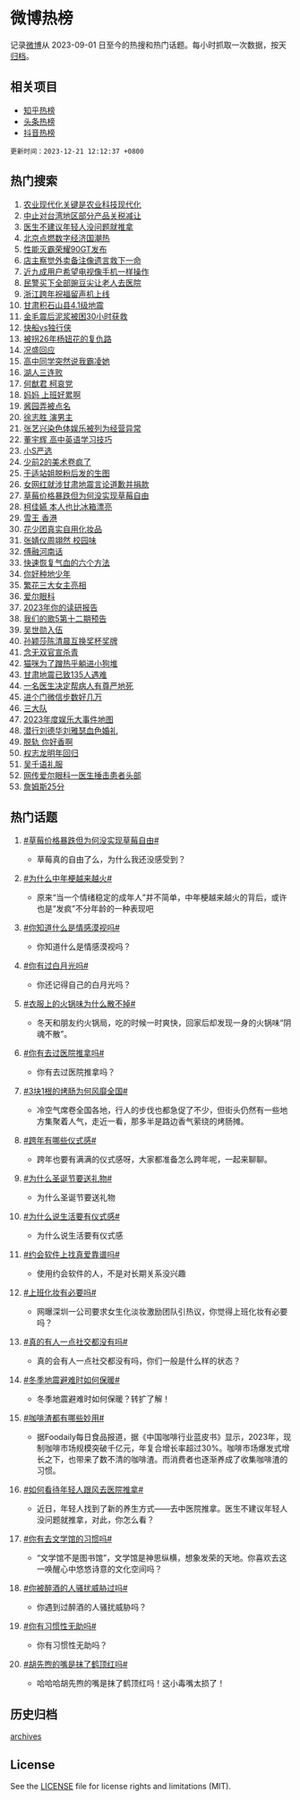 # 微博热榜

记录[微博](https://www.weibo.com)从 2023-09-01 日至今的热搜和热门话题。每小时抓取一次数据，按天[归档](archives)。

## 相关项目

- [知乎热榜](https://github.com/hotarchive/zhihu)
- [头条热榜](https://github.com/hotarchive/toutiao)
- [抖音热榜](https://github.com/hotarchive/douyin)


`更新时间：2023-12-21 12:12:37 +0800`

## 热门搜索

1. [农业现代化关键是农业科技现代化](https://m.weibo.cn/search?containerid=100103type%3D1%26t%3D10%26q%3D%23%E5%86%9C%E4%B8%9A%E7%8E%B0%E4%BB%A3%E5%8C%96%E5%85%B3%E9%94%AE%E6%98%AF%E5%86%9C%E4%B8%9A%E7%A7%91%E6%8A%80%E7%8E%B0%E4%BB%A3%E5%8C%96%23&stream_entry_id=51&isnewpage=1&extparam=seat%3D1%26pos%3D0%26cate%3D10103%26stream_entry_id%3D51%26c_type%3D51%26dgr%3D0%26q%3D%2523%25E5%2586%259C%25E4%25B8%259A%25E7%258E%25B0%25E4%25BB%25A3%25E5%258C%2596%25E5%2585%25B3%25E9%2594%25AE%25E6%2598%25AF%25E5%2586%259C%25E4%25B8%259A%25E7%25A7%2591%25E6%258A%2580%25E7%258E%25B0%25E4%25BB%25A3%25E5%258C%2596%2523%26filter_type%3Drealtimehot%26display_time%3D1703131955%26pre_seqid%3D17031319559640213661)
1. [中止对台湾地区部分产品关税减让](https://m.weibo.cn/search?containerid=100103type%3D1%26t%3D10%26q%3D%23%E4%B8%AD%E6%AD%A2%E5%AF%B9%E5%8F%B0%E6%B9%BE%E5%9C%B0%E5%8C%BA%E9%83%A8%E5%88%86%E4%BA%A7%E5%93%81%E5%85%B3%E7%A8%8E%E5%87%8F%E8%AE%A9%23&stream_entry_id=31&isnewpage=1&extparam=seat%3D1%26pos%3D0%26flag%3D1%26realpos%3D1%26lcate%3D5001%26filter_type%3Drealtimehot%26cate%3D5001%26stream_entry_id%3D31%26q%3D%2523%25E4%25B8%25AD%25E6%25AD%25A2%25E5%25AF%25B9%25E5%258F%25B0%25E6%25B9%25BE%25E5%259C%25B0%25E5%258C%25BA%25E9%2583%25A8%25E5%2588%2586%25E4%25BA%25A7%25E5%2593%2581%25E5%2585%25B3%25E7%25A8%258E%25E5%2587%258F%25E8%25AE%25A9%2523%26dgr%3D0%26c_type%3D31%26band_rank%3D1%26display_time%3D1703131955%26pre_seqid%3D17031319559640213661)
1. [医生不建议年轻人没问题就推拿](https://m.weibo.cn/search?containerid=100103type%3D1%26t%3D10%26q%3D%23%E5%8C%BB%E7%94%9F%E4%B8%8D%E5%BB%BA%E8%AE%AE%E5%B9%B4%E8%BD%BB%E4%BA%BA%E6%B2%A1%E9%97%AE%E9%A2%98%E5%B0%B1%E6%8E%A8%E6%8B%BF%23&stream_entry_id=31&isnewpage=1&extparam=seat%3D1%26pos%3D1%26flag%3D2%26realpos%3D2%26lcate%3D5001%26filter_type%3Drealtimehot%26cate%3D5001%26stream_entry_id%3D31%26q%3D%2523%25E5%258C%25BB%25E7%2594%259F%25E4%25B8%258D%25E5%25BB%25BA%25E8%25AE%25AE%25E5%25B9%25B4%25E8%25BD%25BB%25E4%25BA%25BA%25E6%25B2%25A1%25E9%2597%25AE%25E9%25A2%2598%25E5%25B0%25B1%25E6%258E%25A8%25E6%258B%25BF%2523%26dgr%3D0%26c_type%3D31%26band_rank%3D2%26display_time%3D1703131955%26pre_seqid%3D17031319559640213661)
1. [北京点燃数字经济国潮热](https://m.weibo.cn/search?containerid=100103type%3D1%26t%3D10%26q%3D%23%E5%8C%97%E4%BA%AC%E7%82%B9%E7%87%83%E6%95%B0%E5%AD%97%E7%BB%8F%E6%B5%8E%E5%9B%BD%E6%BD%AE%E7%83%AD%23&stream_entry_id=31&isnewpage=1&extparam=seat%3D1%26pos%3D2%26flag%3D0%26realpos%3D3%26lcate%3D5001%26filter_type%3Drealtimehot%26cate%3D5001%26stream_entry_id%3D31%26q%3D%2523%25E5%258C%2597%25E4%25BA%25AC%25E7%2582%25B9%25E7%2587%2583%25E6%2595%25B0%25E5%25AD%2597%25E7%25BB%258F%25E6%25B5%258E%25E5%259B%25BD%25E6%25BD%25AE%25E7%2583%25AD%2523%26dgr%3D0%26c_type%3D31%26band_rank%3D3%26display_time%3D1703131955%26pre_seqid%3D17031319559640213661)
1. [性能灭霸荣耀90GT发布](https://m.weibo.cn/search?containerid=100103type%3D1%26t%3D10%26q%3D%23%E6%80%A7%E8%83%BD%E7%81%AD%E9%9C%B8%E8%8D%A3%E8%80%8090GT%E5%8F%91%E5%B8%83%23&stream_entry_id=31&isnewpage=1&extparam=seat%3D1%26pos%3D3%26c_type%3D31%26band_rank%3D4%26lcate%3D5001%26filter_type%3Drealtimehot%26topic_ad%3D1%26cate%3D5001%26stream_entry_id%3D31%26q%3D%2523%25E6%2580%25A7%25E8%2583%25BD%25E7%2581%25AD%25E9%259C%25B8%25E8%258D%25A3%25E8%2580%258090GT%25E5%258F%2591%25E5%25B8%2583%2523%26dgr%3D0%26is_ad_pos%3D1%26adid%3D215271%26display_time%3D1703131955%26pre_seqid%3D17031319559640213661)
1. [店主察觉外卖备注像遗言救下一命](https://m.weibo.cn/search?containerid=100103type%3D1%26t%3D10%26q%3D%23%E5%BA%97%E4%B8%BB%E5%AF%9F%E8%A7%89%E5%A4%96%E5%8D%96%E5%A4%87%E6%B3%A8%E5%83%8F%E9%81%97%E8%A8%80%E6%95%91%E4%B8%8B%E4%B8%80%E5%91%BD%23&stream_entry_id=31&isnewpage=1&extparam=seat%3D1%26pos%3D4%26flag%3D32768%26realpos%3D4%26lcate%3D5001%26filter_type%3Drealtimehot%26cate%3D5001%26stream_entry_id%3D31%26q%3D%2523%25E5%25BA%2597%25E4%25B8%25BB%25E5%25AF%259F%25E8%25A7%2589%25E5%25A4%2596%25E5%258D%2596%25E5%25A4%2587%25E6%25B3%25A8%25E5%2583%258F%25E9%2581%2597%25E8%25A8%2580%25E6%2595%2591%25E4%25B8%258B%25E4%25B8%2580%25E5%2591%25BD%2523%26dgr%3D0%26c_type%3D31%26band_rank%3D4%26display_time%3D1703131955%26pre_seqid%3D17031319559640213661)
1. [近九成用户希望电视像手机一样操作](https://m.weibo.cn/search?containerid=100103type%3D1%26t%3D10%26q%3D%23%E8%BF%91%E4%B9%9D%E6%88%90%E7%94%A8%E6%88%B7%E5%B8%8C%E6%9C%9B%E7%94%B5%E8%A7%86%E5%83%8F%E6%89%8B%E6%9C%BA%E4%B8%80%E6%A0%B7%E6%93%8D%E4%BD%9C%23&stream_entry_id=31&isnewpage=1&extparam=seat%3D1%26pos%3D5%26flag%3D0%26realpos%3D5%26lcate%3D5001%26filter_type%3Drealtimehot%26cate%3D5001%26stream_entry_id%3D31%26q%3D%2523%25E8%25BF%2591%25E4%25B9%259D%25E6%2588%2590%25E7%2594%25A8%25E6%2588%25B7%25E5%25B8%258C%25E6%259C%259B%25E7%2594%25B5%25E8%25A7%2586%25E5%2583%258F%25E6%2589%258B%25E6%259C%25BA%25E4%25B8%2580%25E6%25A0%25B7%25E6%2593%258D%25E4%25BD%259C%2523%26dgr%3D0%26c_type%3D31%26band_rank%3D5%26display_time%3D1703131955%26pre_seqid%3D17031319559640213661)
1. [民警买下全部豌豆尖让老人去医院](https://m.weibo.cn/search?containerid=100103type%3D1%26t%3D10%26q%3D%23%E6%B0%91%E8%AD%A6%E4%B9%B0%E4%B8%8B%E5%85%A8%E9%83%A8%E8%B1%8C%E8%B1%86%E5%B0%96%E8%AE%A9%E8%80%81%E4%BA%BA%E5%8E%BB%E5%8C%BB%E9%99%A2%23&stream_entry_id=31&isnewpage=1&extparam=seat%3D1%26pos%3D6%26flag%3D32768%26realpos%3D6%26lcate%3D5001%26filter_type%3Drealtimehot%26cate%3D5001%26stream_entry_id%3D31%26q%3D%2523%25E6%25B0%2591%25E8%25AD%25A6%25E4%25B9%25B0%25E4%25B8%258B%25E5%2585%25A8%25E9%2583%25A8%25E8%25B1%258C%25E8%25B1%2586%25E5%25B0%2596%25E8%25AE%25A9%25E8%2580%2581%25E4%25BA%25BA%25E5%258E%25BB%25E5%258C%25BB%25E9%2599%25A2%2523%26dgr%3D0%26c_type%3D31%26band_rank%3D6%26display_time%3D1703131955%26pre_seqid%3D17031319559640213661)
1. [浙江跨年祝福留声机上线](https://m.weibo.cn/search?containerid=100103type%3D1%26t%3D10%26q%3D%23%E6%B5%99%E6%B1%9F%E8%B7%A8%E5%B9%B4%E7%A5%9D%E7%A6%8F%E7%95%99%E5%A3%B0%E6%9C%BA%E4%B8%8A%E7%BA%BF%23&stream_entry_id=31&isnewpage=1&extparam=seat%3D1%26pos%3D7%26c_type%3D31%26lcate%3D5001%26filter_type%3Drealtimehot%26band_rank%3D7%26cate%3D5001%26stream_entry_id%3D31%26q%3D%2523%25E6%25B5%2599%25E6%25B1%259F%25E8%25B7%25A8%25E5%25B9%25B4%25E7%25A5%259D%25E7%25A6%258F%25E7%2595%2599%25E5%25A3%25B0%25E6%259C%25BA%25E4%25B8%258A%25E7%25BA%25BF%2523%26dgr%3D0%26is_ad_pos%3D1%26adid%3D215351%26display_time%3D1703131955%26pre_seqid%3D17031319559640213661)
1. [甘肃积石山县4.1级地震](https://m.weibo.cn/search?containerid=100103type%3D1%26t%3D10%26q%3D%23%E7%94%98%E8%82%83%E7%A7%AF%E7%9F%B3%E5%B1%B1%E5%8E%BF4.1%E7%BA%A7%E5%9C%B0%E9%9C%87%23&stream_entry_id=31&isnewpage=1&extparam=seat%3D1%26pos%3D8%26flag%3D0%26realpos%3D7%26lcate%3D5001%26filter_type%3Drealtimehot%26cate%3D5001%26stream_entry_id%3D31%26q%3D%2523%25E7%2594%2598%25E8%2582%2583%25E7%25A7%25AF%25E7%259F%25B3%25E5%25B1%25B1%25E5%258E%25BF4.1%25E7%25BA%25A7%25E5%259C%25B0%25E9%259C%2587%2523%26dgr%3D0%26c_type%3D31%26band_rank%3D7%26display_time%3D1703131955%26pre_seqid%3D17031319559640213661)
1. [金毛震后泥浆被困30小时获救](https://m.weibo.cn/search?containerid=100103type%3D1%26t%3D10%26q%3D%23%E9%87%91%E6%AF%9B%E9%9C%87%E5%90%8E%E6%B3%A5%E6%B5%86%E8%A2%AB%E5%9B%B030%E5%B0%8F%E6%97%B6%E8%8E%B7%E6%95%91%23&stream_entry_id=31&isnewpage=1&extparam=seat%3D1%26pos%3D9%26flag%3D0%26realpos%3D8%26lcate%3D5001%26filter_type%3Drealtimehot%26cate%3D5001%26stream_entry_id%3D31%26q%3D%2523%25E9%2587%2591%25E6%25AF%259B%25E9%259C%2587%25E5%2590%258E%25E6%25B3%25A5%25E6%25B5%2586%25E8%25A2%25AB%25E5%259B%25B030%25E5%25B0%258F%25E6%2597%25B6%25E8%258E%25B7%25E6%2595%2591%2523%26dgr%3D0%26c_type%3D31%26band_rank%3D8%26display_time%3D1703131955%26pre_seqid%3D17031319559640213661)
1. [快船vs独行侠](https://m.weibo.cn/search?containerid=100103type%3D1%26t%3D10%26q%3D%23%E5%BF%AB%E8%88%B9vs%E7%8B%AC%E8%A1%8C%E4%BE%A0%23&stream_entry_id=31&isnewpage=1&extparam=seat%3D1%26pos%3D10%26flag%3D1%26realpos%3D9%26lcate%3D5001%26filter_type%3Drealtimehot%26cate%3D5001%26stream_entry_id%3D31%26q%3D%2523%25E5%25BF%25AB%25E8%2588%25B9vs%25E7%258B%25AC%25E8%25A1%258C%25E4%25BE%25A0%2523%26dgr%3D0%26c_type%3D31%26band_rank%3D9%26display_time%3D1703131955%26pre_seqid%3D17031319559640213661)
1. [被拐26年杨妞花的复仇路](https://m.weibo.cn/search?containerid=100103type%3D1%26t%3D10%26q%3D%23%E8%A2%AB%E6%8B%9026%E5%B9%B4%E6%9D%A8%E5%A6%9E%E8%8A%B1%E7%9A%84%E5%A4%8D%E4%BB%87%E8%B7%AF%23&stream_entry_id=31&isnewpage=1&extparam=seat%3D1%26pos%3D11%26flag%3D1%26realpos%3D10%26lcate%3D5001%26filter_type%3Drealtimehot%26cate%3D5001%26stream_entry_id%3D31%26q%3D%2523%25E8%25A2%25AB%25E6%258B%259026%25E5%25B9%25B4%25E6%259D%25A8%25E5%25A6%259E%25E8%258A%25B1%25E7%259A%2584%25E5%25A4%258D%25E4%25BB%2587%25E8%25B7%25AF%2523%26dgr%3D0%26c_type%3D31%26band_rank%3D10%26display_time%3D1703131955%26pre_seqid%3D17031319559640213661)
1. [况盛回应](https://m.weibo.cn/search?containerid=100103type%3D1%26t%3D10%26q%3D%E5%86%B5%E7%9B%9B%E5%9B%9E%E5%BA%94&stream_entry_id=31&isnewpage=1&extparam=seat%3D1%26pos%3D12%26flag%3D1%26realpos%3D11%26lcate%3D5001%26filter_type%3Drealtimehot%26cate%3D5001%26stream_entry_id%3D31%26q%3D%25E5%2586%25B5%25E7%259B%259B%25E5%259B%259E%25E5%25BA%2594%26dgr%3D0%26c_type%3D31%26band_rank%3D11%26display_time%3D1703131955%26pre_seqid%3D17031319559640213661)
1. [高中同学突然说我霸凌她](https://m.weibo.cn/search?containerid=100103type%3D1%26t%3D10%26q%3D%E9%AB%98%E4%B8%AD%E5%90%8C%E5%AD%A6%E7%AA%81%E7%84%B6%E8%AF%B4%E6%88%91%E9%9C%B8%E5%87%8C%E5%A5%B9&stream_entry_id=31&isnewpage=1&extparam=seat%3D1%26pos%3D13%26flag%3D2%26realpos%3D12%26lcate%3D5001%26filter_type%3Drealtimehot%26cate%3D5001%26stream_entry_id%3D31%26q%3D%25E9%25AB%2598%25E4%25B8%25AD%25E5%2590%258C%25E5%25AD%25A6%25E7%25AA%2581%25E7%2584%25B6%25E8%25AF%25B4%25E6%2588%2591%25E9%259C%25B8%25E5%2587%258C%25E5%25A5%25B9%26dgr%3D0%26c_type%3D31%26band_rank%3D12%26display_time%3D1703131955%26pre_seqid%3D17031319559640213661)
1. [湖人三连败](https://m.weibo.cn/search?containerid=100103type%3D1%26t%3D10%26q%3D%E6%B9%96%E4%BA%BA%E4%B8%89%E8%BF%9E%E8%B4%A5&stream_entry_id=31&isnewpage=1&extparam=seat%3D1%26pos%3D14%26flag%3D1%26realpos%3D13%26lcate%3D5001%26filter_type%3Drealtimehot%26cate%3D5001%26stream_entry_id%3D31%26q%3D%25E6%25B9%2596%25E4%25BA%25BA%25E4%25B8%2589%25E8%25BF%259E%25E8%25B4%25A5%26dgr%3D0%26c_type%3D31%26band_rank%3D13%26display_time%3D1703131955%26pre_seqid%3D17031319559640213661)
1. [何猷君 柯哀党](https://m.weibo.cn/search?containerid=100103type%3D1%26t%3D10%26q%3D%E4%BD%95%E7%8C%B7%E5%90%9B+%E6%9F%AF%E5%93%80%E5%85%9A&stream_entry_id=31&isnewpage=1&extparam=seat%3D1%26pos%3D15%26flag%3D1%26realpos%3D14%26lcate%3D5001%26filter_type%3Drealtimehot%26cate%3D5001%26stream_entry_id%3D31%26q%3D%25E4%25BD%2595%25E7%258C%25B7%25E5%2590%259B%2520%25E6%259F%25AF%25E5%2593%2580%25E5%2585%259A%26dgr%3D0%26c_type%3D31%26band_rank%3D14%26display_time%3D1703131955%26pre_seqid%3D17031319559640213661)
1. [妈妈 上班好累啊](https://m.weibo.cn/search?containerid=100103type%3D1%26t%3D10%26q%3D%E5%A6%88%E5%A6%88+%E4%B8%8A%E7%8F%AD%E5%A5%BD%E7%B4%AF%E5%95%8A&stream_entry_id=31&isnewpage=1&extparam=seat%3D1%26pos%3D16%26flag%3D2%26realpos%3D15%26lcate%3D5001%26filter_type%3Drealtimehot%26cate%3D5001%26stream_entry_id%3D31%26q%3D%25E5%25A6%2588%25E5%25A6%2588%2520%25E4%25B8%258A%25E7%258F%25AD%25E5%25A5%25BD%25E7%25B4%25AF%25E5%2595%258A%26dgr%3D0%26c_type%3D31%26band_rank%3D15%26display_time%3D1703131955%26pre_seqid%3D17031319559640213661)
1. [酱园弄被点名](https://m.weibo.cn/search?containerid=100103type%3D1%26t%3D10%26q%3D%E9%85%B1%E5%9B%AD%E5%BC%84%E8%A2%AB%E7%82%B9%E5%90%8D&stream_entry_id=31&isnewpage=1&extparam=seat%3D1%26pos%3D17%26flag%3D1%26realpos%3D16%26lcate%3D5001%26filter_type%3Drealtimehot%26cate%3D5001%26stream_entry_id%3D31%26q%3D%25E9%2585%25B1%25E5%259B%25AD%25E5%25BC%2584%25E8%25A2%25AB%25E7%2582%25B9%25E5%2590%258D%26dgr%3D0%26c_type%3D31%26band_rank%3D16%26display_time%3D1703131955%26pre_seqid%3D17031319559640213661)
1. [徐志胜 演男主](https://m.weibo.cn/search?containerid=100103type%3D1%26t%3D10%26q%3D%E5%BE%90%E5%BF%97%E8%83%9C+%E6%BC%94%E7%94%B7%E4%B8%BB&stream_entry_id=31&isnewpage=1&extparam=seat%3D1%26pos%3D18%26flag%3D2%26realpos%3D17%26lcate%3D5001%26filter_type%3Drealtimehot%26cate%3D5001%26stream_entry_id%3D31%26q%3D%25E5%25BE%2590%25E5%25BF%2597%25E8%2583%259C%2520%25E6%25BC%2594%25E7%2594%25B7%25E4%25B8%25BB%26dgr%3D0%26c_type%3D31%26band_rank%3D17%26display_time%3D1703131955%26pre_seqid%3D17031319559640213661)
1. [张艺兴染色体娱乐被列为经营异常](https://m.weibo.cn/search?containerid=100103type%3D1%26t%3D10%26q%3D%23%E5%BC%A0%E8%89%BA%E5%85%B4%E6%9F%93%E8%89%B2%E4%BD%93%E5%A8%B1%E4%B9%90%E8%A2%AB%E5%88%97%E4%B8%BA%E7%BB%8F%E8%90%A5%E5%BC%82%E5%B8%B8%23&stream_entry_id=31&isnewpage=1&extparam=seat%3D1%26pos%3D19%26flag%3D1%26realpos%3D18%26lcate%3D5001%26filter_type%3Drealtimehot%26cate%3D5001%26stream_entry_id%3D31%26q%3D%2523%25E5%25BC%25A0%25E8%2589%25BA%25E5%2585%25B4%25E6%259F%2593%25E8%2589%25B2%25E4%25BD%2593%25E5%25A8%25B1%25E4%25B9%2590%25E8%25A2%25AB%25E5%2588%2597%25E4%25B8%25BA%25E7%25BB%258F%25E8%2590%25A5%25E5%25BC%2582%25E5%25B8%25B8%2523%26dgr%3D0%26c_type%3D31%26band_rank%3D18%26display_time%3D1703131955%26pre_seqid%3D17031319559640213661)
1. [董宇辉 高中英语学习技巧](https://m.weibo.cn/search?containerid=100103type%3D1%26t%3D10%26q%3D%E8%91%A3%E5%AE%87%E8%BE%89+%E9%AB%98%E4%B8%AD%E8%8B%B1%E8%AF%AD%E5%AD%A6%E4%B9%A0%E6%8A%80%E5%B7%A7&stream_entry_id=31&isnewpage=1&extparam=seat%3D1%26pos%3D20%26flag%3D1%26realpos%3D19%26lcate%3D5001%26filter_type%3Drealtimehot%26cate%3D5001%26stream_entry_id%3D31%26q%3D%25E8%2591%25A3%25E5%25AE%2587%25E8%25BE%2589%2520%25E9%25AB%2598%25E4%25B8%25AD%25E8%258B%25B1%25E8%25AF%25AD%25E5%25AD%25A6%25E4%25B9%25A0%25E6%258A%2580%25E5%25B7%25A7%26dgr%3D0%26c_type%3D31%26band_rank%3D19%26display_time%3D1703131955%26pre_seqid%3D17031319559640213661)
1. [小S严选](https://m.weibo.cn/search?containerid=100103type%3D1%26t%3D10%26q%3D%E5%B0%8FS%E4%B8%A5%E9%80%89&stream_entry_id=31&isnewpage=1&extparam=seat%3D1%26pos%3D21%26flag%3D1%26realpos%3D20%26lcate%3D5001%26filter_type%3Drealtimehot%26cate%3D5001%26stream_entry_id%3D31%26q%3D%25E5%25B0%258FS%25E4%25B8%25A5%25E9%2580%2589%26dgr%3D0%26c_type%3D31%26band_rank%3D20%26display_time%3D1703131955%26pre_seqid%3D17031319559640213661)
1. [少前2的美术卷疯了](https://m.weibo.cn/search?containerid=100103type%3D1%26t%3D10%26q%3D%23%E5%B0%91%E5%89%8D2%E7%9A%84%E7%BE%8E%E6%9C%AF%E5%8D%B7%E7%96%AF%E4%BA%86%23&stream_entry_id=31&isnewpage=1&extparam=seat%3D1%26pos%3D22%26flag%3D0%26realpos%3D21%26lcate%3D5001%26filter_type%3Drealtimehot%26band_rank%3D21%26cate%3D5001%26stream_entry_id%3D31%26q%3D%2523%25E5%25B0%2591%25E5%2589%258D2%25E7%259A%2584%25E7%25BE%258E%25E6%259C%25AF%25E5%258D%25B7%25E7%2596%25AF%25E4%25BA%2586%2523%26dgr%3D0%26c_type%3D31%26adid%3D215353%26display_time%3D1703131955%26pre_seqid%3D17031319559640213661)
1. [于适站姐脱粉后发的生图](https://m.weibo.cn/search?containerid=100103type%3D1%26t%3D10%26q%3D%23%E4%BA%8E%E9%80%82%E7%AB%99%E5%A7%90%E8%84%B1%E7%B2%89%E5%90%8E%E5%8F%91%E7%9A%84%E7%94%9F%E5%9B%BE%23&stream_entry_id=31&isnewpage=1&extparam=seat%3D1%26pos%3D23%26flag%3D1%26realpos%3D22%26lcate%3D5001%26filter_type%3Drealtimehot%26cate%3D5001%26stream_entry_id%3D31%26q%3D%2523%25E4%25BA%258E%25E9%2580%2582%25E7%25AB%2599%25E5%25A7%2590%25E8%2584%25B1%25E7%25B2%2589%25E5%2590%258E%25E5%258F%2591%25E7%259A%2584%25E7%2594%259F%25E5%259B%25BE%2523%26dgr%3D0%26c_type%3D31%26band_rank%3D22%26display_time%3D1703131955%26pre_seqid%3D17031319559640213661)
1. [女网红就涉甘肃地震言论道歉并捐款](https://m.weibo.cn/search?containerid=100103type%3D1%26t%3D10%26q%3D%23%E5%A5%B3%E7%BD%91%E7%BA%A2%E5%B0%B1%E6%B6%89%E7%94%98%E8%82%83%E5%9C%B0%E9%9C%87%E8%A8%80%E8%AE%BA%E9%81%93%E6%AD%89%E5%B9%B6%E6%8D%90%E6%AC%BE%23&stream_entry_id=31&isnewpage=1&extparam=seat%3D1%26pos%3D24%26flag%3D2%26realpos%3D23%26lcate%3D5001%26filter_type%3Drealtimehot%26cate%3D5001%26stream_entry_id%3D31%26q%3D%2523%25E5%25A5%25B3%25E7%25BD%2591%25E7%25BA%25A2%25E5%25B0%25B1%25E6%25B6%2589%25E7%2594%2598%25E8%2582%2583%25E5%259C%25B0%25E9%259C%2587%25E8%25A8%2580%25E8%25AE%25BA%25E9%2581%2593%25E6%25AD%2589%25E5%25B9%25B6%25E6%258D%2590%25E6%25AC%25BE%2523%26dgr%3D0%26c_type%3D31%26band_rank%3D23%26display_time%3D1703131955%26pre_seqid%3D17031319559640213661)
1. [草莓价格暴跌但为何没实现草莓自由](https://m.weibo.cn/search?containerid=100103type%3D1%26t%3D10%26q%3D%23%E8%8D%89%E8%8E%93%E4%BB%B7%E6%A0%BC%E6%9A%B4%E8%B7%8C%E4%BD%86%E4%B8%BA%E4%BD%95%E6%B2%A1%E5%AE%9E%E7%8E%B0%E8%8D%89%E8%8E%93%E8%87%AA%E7%94%B1%23&stream_entry_id=31&isnewpage=1&extparam=seat%3D1%26pos%3D25%26flag%3D0%26realpos%3D24%26lcate%3D5001%26filter_type%3Drealtimehot%26cate%3D5001%26stream_entry_id%3D31%26q%3D%2523%25E8%258D%2589%25E8%258E%2593%25E4%25BB%25B7%25E6%25A0%25BC%25E6%259A%25B4%25E8%25B7%258C%25E4%25BD%2586%25E4%25B8%25BA%25E4%25BD%2595%25E6%25B2%25A1%25E5%25AE%259E%25E7%258E%25B0%25E8%258D%2589%25E8%258E%2593%25E8%2587%25AA%25E7%2594%25B1%2523%26dgr%3D0%26c_type%3D31%26band_rank%3D24%26display_time%3D1703131955%26pre_seqid%3D17031319559640213661)
1. [柯佳嬿 本人也比冰箱漂亮](https://m.weibo.cn/search?containerid=100103type%3D1%26t%3D10%26q%3D%E6%9F%AF%E4%BD%B3%E5%AC%BF+%E6%9C%AC%E4%BA%BA%E4%B9%9F%E6%AF%94%E5%86%B0%E7%AE%B1%E6%BC%82%E4%BA%AE&stream_entry_id=31&isnewpage=1&extparam=seat%3D1%26pos%3D26%26flag%3D0%26realpos%3D25%26lcate%3D5001%26filter_type%3Drealtimehot%26cate%3D5001%26stream_entry_id%3D31%26q%3D%25E6%259F%25AF%25E4%25BD%25B3%25E5%25AC%25BF%2520%25E6%259C%25AC%25E4%25BA%25BA%25E4%25B9%259F%25E6%25AF%2594%25E5%2586%25B0%25E7%25AE%25B1%25E6%25BC%2582%25E4%25BA%25AE%26dgr%3D0%26c_type%3D31%26band_rank%3D25%26display_time%3D1703131955%26pre_seqid%3D17031319559640213661)
1. [雪王 香港](https://m.weibo.cn/search?containerid=100103type%3D1%26t%3D10%26q%3D%E9%9B%AA%E7%8E%8B+%E9%A6%99%E6%B8%AF&stream_entry_id=31&isnewpage=1&extparam=seat%3D1%26pos%3D27%26flag%3D1%26realpos%3D26%26lcate%3D5001%26filter_type%3Drealtimehot%26cate%3D5001%26stream_entry_id%3D31%26q%3D%25E9%259B%25AA%25E7%258E%258B%2520%25E9%25A6%2599%25E6%25B8%25AF%26dgr%3D0%26c_type%3D31%26band_rank%3D26%26display_time%3D1703131955%26pre_seqid%3D17031319559640213661)
1. [花少团真实自用化妆品](https://m.weibo.cn/search?containerid=100103type%3D1%26t%3D10%26q%3D%E8%8A%B1%E5%B0%91%E5%9B%A2%E7%9C%9F%E5%AE%9E%E8%87%AA%E7%94%A8%E5%8C%96%E5%A6%86%E5%93%81&stream_entry_id=31&isnewpage=1&extparam=seat%3D1%26pos%3D28%26flag%3D0%26realpos%3D27%26lcate%3D5001%26filter_type%3Drealtimehot%26cate%3D5001%26stream_entry_id%3D31%26q%3D%25E8%258A%25B1%25E5%25B0%2591%25E5%259B%25A2%25E7%259C%259F%25E5%25AE%259E%25E8%2587%25AA%25E7%2594%25A8%25E5%258C%2596%25E5%25A6%2586%25E5%2593%2581%26dgr%3D0%26c_type%3D31%26band_rank%3D27%26display_time%3D1703131955%26pre_seqid%3D17031319559640213661)
1. [张婧仪周翊然 校园味](https://m.weibo.cn/search?containerid=100103type%3D1%26t%3D10%26q%3D%E5%BC%A0%E5%A9%A7%E4%BB%AA%E5%91%A8%E7%BF%8A%E7%84%B6+%E6%A0%A1%E5%9B%AD%E5%91%B3&stream_entry_id=31&isnewpage=1&extparam=seat%3D1%26pos%3D29%26flag%3D1%26realpos%3D28%26lcate%3D5001%26filter_type%3Drealtimehot%26cate%3D5001%26stream_entry_id%3D31%26q%3D%25E5%25BC%25A0%25E5%25A9%25A7%25E4%25BB%25AA%25E5%2591%25A8%25E7%25BF%258A%25E7%2584%25B6%2520%25E6%25A0%25A1%25E5%259B%25AD%25E5%2591%25B3%26dgr%3D0%26c_type%3D31%26band_rank%3D28%26display_time%3D1703131955%26pre_seqid%3D17031319559640213661)
1. [傅融河南话](https://m.weibo.cn/search?containerid=100103type%3D1%26t%3D10%26q%3D%E5%82%85%E8%9E%8D%E6%B2%B3%E5%8D%97%E8%AF%9D&stream_entry_id=31&isnewpage=1&extparam=seat%3D1%26pos%3D30%26flag%3D1%26realpos%3D29%26lcate%3D5001%26filter_type%3Drealtimehot%26cate%3D5001%26stream_entry_id%3D31%26q%3D%25E5%2582%2585%25E8%259E%258D%25E6%25B2%25B3%25E5%258D%2597%25E8%25AF%259D%26dgr%3D0%26c_type%3D31%26band_rank%3D29%26display_time%3D1703131955%26pre_seqid%3D17031319559640213661)
1. [快速恢复气血的六个方法](https://m.weibo.cn/search?containerid=100103type%3D1%26t%3D10%26q%3D%E5%BF%AB%E9%80%9F%E6%81%A2%E5%A4%8D%E6%B0%94%E8%A1%80%E7%9A%84%E5%85%AD%E4%B8%AA%E6%96%B9%E6%B3%95&stream_entry_id=31&isnewpage=1&extparam=seat%3D1%26pos%3D31%26flag%3D1%26realpos%3D30%26lcate%3D5001%26filter_type%3Drealtimehot%26cate%3D5001%26stream_entry_id%3D31%26q%3D%25E5%25BF%25AB%25E9%2580%259F%25E6%2581%25A2%25E5%25A4%258D%25E6%25B0%2594%25E8%25A1%2580%25E7%259A%2584%25E5%2585%25AD%25E4%25B8%25AA%25E6%2596%25B9%25E6%25B3%2595%26dgr%3D0%26c_type%3D31%26band_rank%3D30%26display_time%3D1703131955%26pre_seqid%3D17031319559640213661)
1. [你好种地少年](https://m.weibo.cn/search?containerid=100103type%3D1%26t%3D10%26q%3D%E4%BD%A0%E5%A5%BD%E7%A7%8D%E5%9C%B0%E5%B0%91%E5%B9%B4&stream_entry_id=31&isnewpage=1&extparam=seat%3D1%26pos%3D32%26flag%3D1%26realpos%3D31%26lcate%3D5001%26filter_type%3Drealtimehot%26cate%3D5001%26stream_entry_id%3D31%26q%3D%25E4%25BD%25A0%25E5%25A5%25BD%25E7%25A7%258D%25E5%259C%25B0%25E5%25B0%2591%25E5%25B9%25B4%26dgr%3D0%26c_type%3D31%26band_rank%3D31%26display_time%3D1703131955%26pre_seqid%3D17031319559640213661)
1. [繁花三大女主亮相](https://m.weibo.cn/search?containerid=100103type%3D1%26t%3D10%26q%3D%23%E7%B9%81%E8%8A%B1%E4%B8%89%E5%A4%A7%E5%A5%B3%E4%B8%BB%E4%BA%AE%E7%9B%B8%23&stream_entry_id=31&isnewpage=1&extparam=seat%3D1%26pos%3D33%26flag%3D1%26realpos%3D32%26lcate%3D5001%26filter_type%3Drealtimehot%26cate%3D5001%26stream_entry_id%3D31%26q%3D%2523%25E7%25B9%2581%25E8%258A%25B1%25E4%25B8%2589%25E5%25A4%25A7%25E5%25A5%25B3%25E4%25B8%25BB%25E4%25BA%25AE%25E7%259B%25B8%2523%26dgr%3D0%26c_type%3D31%26band_rank%3D32%26display_time%3D1703131955%26pre_seqid%3D17031319559640213661)
1. [爱尔眼科](https://m.weibo.cn/search?containerid=100103type%3D1%26t%3D10%26q%3D%E7%88%B1%E5%B0%94%E7%9C%BC%E7%A7%91&stream_entry_id=31&isnewpage=1&extparam=seat%3D1%26pos%3D34%26flag%3D0%26realpos%3D33%26lcate%3D5001%26filter_type%3Drealtimehot%26cate%3D5001%26stream_entry_id%3D31%26q%3D%25E7%2588%25B1%25E5%25B0%2594%25E7%259C%25BC%25E7%25A7%2591%26dgr%3D0%26c_type%3D31%26band_rank%3D33%26display_time%3D1703131955%26pre_seqid%3D17031319559640213661)
1. [2023年你的读研报告](https://m.weibo.cn/search?containerid=100103type%3D1%26t%3D10%26q%3D2023%E5%B9%B4%E4%BD%A0%E7%9A%84%E8%AF%BB%E7%A0%94%E6%8A%A5%E5%91%8A&stream_entry_id=31&isnewpage=1&extparam=seat%3D1%26pos%3D35%26flag%3D1%26realpos%3D34%26lcate%3D5001%26filter_type%3Drealtimehot%26cate%3D5001%26stream_entry_id%3D31%26q%3D2023%25E5%25B9%25B4%25E4%25BD%25A0%25E7%259A%2584%25E8%25AF%25BB%25E7%25A0%2594%25E6%258A%25A5%25E5%2591%258A%26dgr%3D0%26c_type%3D31%26band_rank%3D34%26display_time%3D1703131955%26pre_seqid%3D17031319559640213661)
1. [我们的歌5第十二期预告](https://m.weibo.cn/search?containerid=100103type%3D1%26t%3D10%26q%3D%23%E6%88%91%E4%BB%AC%E7%9A%84%E6%AD%8C5%E7%AC%AC%E5%8D%81%E4%BA%8C%E6%9C%9F%E9%A2%84%E5%91%8A%23&stream_entry_id=31&isnewpage=1&extparam=seat%3D1%26pos%3D36%26flag%3D1%26realpos%3D35%26lcate%3D5001%26filter_type%3Drealtimehot%26cate%3D5001%26stream_entry_id%3D31%26q%3D%2523%25E6%2588%2591%25E4%25BB%25AC%25E7%259A%2584%25E6%25AD%258C5%25E7%25AC%25AC%25E5%258D%2581%25E4%25BA%258C%25E6%259C%259F%25E9%25A2%2584%25E5%2591%258A%2523%26dgr%3D0%26c_type%3D31%26band_rank%3D35%26display_time%3D1703131955%26pre_seqid%3D17031319559640213661)
1. [吴世勋入伍](https://m.weibo.cn/search?containerid=100103type%3D1%26t%3D10%26q%3D%E5%90%B4%E4%B8%96%E5%8B%8B%E5%85%A5%E4%BC%8D&stream_entry_id=31&isnewpage=1&extparam=seat%3D1%26pos%3D37%26flag%3D0%26realpos%3D36%26lcate%3D5001%26filter_type%3Drealtimehot%26cate%3D5001%26stream_entry_id%3D31%26q%3D%25E5%2590%25B4%25E4%25B8%2596%25E5%258B%258B%25E5%2585%25A5%25E4%25BC%258D%26dgr%3D0%26c_type%3D31%26band_rank%3D36%26display_time%3D1703131955%26pre_seqid%3D17031319559640213661)
1. [孙颖莎陈清晨互换奖杯奖牌](https://m.weibo.cn/search?containerid=100103type%3D1%26t%3D10%26q%3D%23%E5%AD%99%E9%A2%96%E8%8E%8E%E9%99%88%E6%B8%85%E6%99%A8%E4%BA%92%E6%8D%A2%E5%A5%96%E6%9D%AF%E5%A5%96%E7%89%8C%23&stream_entry_id=31&isnewpage=1&extparam=seat%3D1%26pos%3D38%26flag%3D1%26realpos%3D37%26lcate%3D5001%26filter_type%3Drealtimehot%26cate%3D5001%26stream_entry_id%3D31%26q%3D%2523%25E5%25AD%2599%25E9%25A2%2596%25E8%258E%258E%25E9%2599%2588%25E6%25B8%2585%25E6%2599%25A8%25E4%25BA%2592%25E6%258D%25A2%25E5%25A5%2596%25E6%259D%25AF%25E5%25A5%2596%25E7%2589%258C%2523%26dgr%3D0%26c_type%3D31%26band_rank%3D37%26display_time%3D1703131955%26pre_seqid%3D17031319559640213661)
1. [念无双官宣杀青](https://m.weibo.cn/search?containerid=100103type%3D1%26t%3D10%26q%3D%23%E5%BF%B5%E6%97%A0%E5%8F%8C%E5%AE%98%E5%AE%A3%E6%9D%80%E9%9D%92%23&stream_entry_id=31&isnewpage=1&extparam=seat%3D1%26pos%3D39%26flag%3D1%26realpos%3D38%26lcate%3D5001%26filter_type%3Drealtimehot%26cate%3D5001%26stream_entry_id%3D31%26q%3D%2523%25E5%25BF%25B5%25E6%2597%25A0%25E5%258F%258C%25E5%25AE%2598%25E5%25AE%25A3%25E6%259D%2580%25E9%259D%2592%2523%26dgr%3D0%26c_type%3D31%26band_rank%3D38%26display_time%3D1703131955%26pre_seqid%3D17031319559640213661)
1. [猫咪为了蹭热乎躺进小狗堆](https://m.weibo.cn/search?containerid=100103type%3D1%26t%3D10%26q%3D%23%E7%8C%AB%E5%92%AA%E4%B8%BA%E4%BA%86%E8%B9%AD%E7%83%AD%E4%B9%8E%E8%BA%BA%E8%BF%9B%E5%B0%8F%E7%8B%97%E5%A0%86%23&stream_entry_id=31&isnewpage=1&extparam=seat%3D1%26pos%3D40%26flag%3D0%26realpos%3D39%26lcate%3D5001%26filter_type%3Drealtimehot%26cate%3D5001%26stream_entry_id%3D31%26q%3D%2523%25E7%258C%25AB%25E5%2592%25AA%25E4%25B8%25BA%25E4%25BA%2586%25E8%25B9%25AD%25E7%2583%25AD%25E4%25B9%258E%25E8%25BA%25BA%25E8%25BF%259B%25E5%25B0%258F%25E7%258B%2597%25E5%25A0%2586%2523%26dgr%3D0%26c_type%3D31%26band_rank%3D39%26display_time%3D1703131955%26pre_seqid%3D17031319559640213661)
1. [甘肃地震已致135人遇难](https://m.weibo.cn/search?containerid=100103type%3D1%26t%3D10%26q%3D%23%E7%94%98%E8%82%83%E5%9C%B0%E9%9C%87%E5%B7%B2%E8%87%B4135%E4%BA%BA%E9%81%87%E9%9A%BE%23&stream_entry_id=31&isnewpage=1&extparam=seat%3D1%26pos%3D41%26flag%3D0%26realpos%3D40%26lcate%3D5001%26filter_type%3Drealtimehot%26cate%3D5001%26stream_entry_id%3D31%26q%3D%2523%25E7%2594%2598%25E8%2582%2583%25E5%259C%25B0%25E9%259C%2587%25E5%25B7%25B2%25E8%2587%25B4135%25E4%25BA%25BA%25E9%2581%2587%25E9%259A%25BE%2523%26dgr%3D0%26c_type%3D31%26band_rank%3D40%26display_time%3D1703131955%26pre_seqid%3D17031319559640213661)
1. [一名医生决定帮病人有尊严地死](https://m.weibo.cn/search?containerid=100103type%3D1%26t%3D10%26q%3D%E4%B8%80%E5%90%8D%E5%8C%BB%E7%94%9F%E5%86%B3%E5%AE%9A%E5%B8%AE%E7%97%85%E4%BA%BA%E6%9C%89%E5%B0%8A%E4%B8%A5%E5%9C%B0%E6%AD%BB&stream_entry_id=31&isnewpage=1&extparam=seat%3D1%26pos%3D42%26flag%3D0%26realpos%3D41%26lcate%3D5001%26filter_type%3Drealtimehot%26cate%3D5001%26stream_entry_id%3D31%26q%3D%25E4%25B8%2580%25E5%2590%258D%25E5%258C%25BB%25E7%2594%259F%25E5%2586%25B3%25E5%25AE%259A%25E5%25B8%25AE%25E7%2597%2585%25E4%25BA%25BA%25E6%259C%2589%25E5%25B0%258A%25E4%25B8%25A5%25E5%259C%25B0%25E6%25AD%25BB%26dgr%3D0%26c_type%3D31%26band_rank%3D41%26display_time%3D1703131955%26pre_seqid%3D17031319559640213661)
1. [进个门微信步数好几万](https://m.weibo.cn/search?containerid=100103type%3D1%26t%3D10%26q%3D%E8%BF%9B%E4%B8%AA%E9%97%A8%E5%BE%AE%E4%BF%A1%E6%AD%A5%E6%95%B0%E5%A5%BD%E5%87%A0%E4%B8%87&stream_entry_id=31&isnewpage=1&extparam=seat%3D1%26pos%3D43%26flag%3D0%26realpos%3D42%26lcate%3D5001%26filter_type%3Drealtimehot%26cate%3D5001%26stream_entry_id%3D31%26q%3D%25E8%25BF%259B%25E4%25B8%25AA%25E9%2597%25A8%25E5%25BE%25AE%25E4%25BF%25A1%25E6%25AD%25A5%25E6%2595%25B0%25E5%25A5%25BD%25E5%2587%25A0%25E4%25B8%2587%26dgr%3D0%26c_type%3D31%26band_rank%3D42%26display_time%3D1703131955%26pre_seqid%3D17031319559640213661)
1. [三大队](https://m.weibo.cn/search?containerid=100103type%3D1%26t%3D10%26q%3D%E4%B8%89%E5%A4%A7%E9%98%9F&stream_entry_id=31&isnewpage=1&extparam=seat%3D1%26pos%3D44%26flag%3D1%26realpos%3D43%26lcate%3D5001%26filter_type%3Drealtimehot%26cate%3D5001%26stream_entry_id%3D31%26q%3D%25E4%25B8%2589%25E5%25A4%25A7%25E9%2598%259F%26dgr%3D0%26c_type%3D31%26band_rank%3D43%26display_time%3D1703131955%26pre_seqid%3D17031319559640213661)
1. [2023年度娱乐大事件地图](https://m.weibo.cn/search?containerid=100103type%3D1%26t%3D10%26q%3D%232023%E5%B9%B4%E5%BA%A6%E5%A8%B1%E4%B9%90%E5%A4%A7%E4%BA%8B%E4%BB%B6%E5%9C%B0%E5%9B%BE%23&stream_entry_id=31&isnewpage=1&extparam=seat%3D1%26pos%3D45%26flag%3D1%26realpos%3D44%26lcate%3D5001%26filter_type%3Drealtimehot%26cate%3D5001%26stream_entry_id%3D31%26q%3D%25232023%25E5%25B9%25B4%25E5%25BA%25A6%25E5%25A8%25B1%25E4%25B9%2590%25E5%25A4%25A7%25E4%25BA%258B%25E4%25BB%25B6%25E5%259C%25B0%25E5%259B%25BE%2523%26dgr%3D0%26c_type%3D31%26band_rank%3D44%26display_time%3D1703131955%26pre_seqid%3D17031319559640213661)
1. [潜行刘德华刘雅瑟血色婚礼](https://m.weibo.cn/search?containerid=100103type%3D1%26t%3D10%26q%3D%23%E6%BD%9C%E8%A1%8C%E5%88%98%E5%BE%B7%E5%8D%8E%E5%88%98%E9%9B%85%E7%91%9F%E8%A1%80%E8%89%B2%E5%A9%9A%E7%A4%BC%23&stream_entry_id=31&isnewpage=1&extparam=seat%3D1%26pos%3D46%26flag%3D1%26realpos%3D45%26lcate%3D5001%26filter_type%3Drealtimehot%26cate%3D5001%26stream_entry_id%3D31%26q%3D%2523%25E6%25BD%259C%25E8%25A1%258C%25E5%2588%2598%25E5%25BE%25B7%25E5%258D%258E%25E5%2588%2598%25E9%259B%2585%25E7%2591%259F%25E8%25A1%2580%25E8%2589%25B2%25E5%25A9%259A%25E7%25A4%25BC%2523%26dgr%3D0%26c_type%3D31%26band_rank%3D45%26display_time%3D1703131955%26pre_seqid%3D17031319559640213661)
1. [脱轨 你好香啊](https://m.weibo.cn/search?containerid=100103type%3D1%26t%3D10%26q%3D%E8%84%B1%E8%BD%A8+%E4%BD%A0%E5%A5%BD%E9%A6%99%E5%95%8A&stream_entry_id=31&isnewpage=1&extparam=seat%3D1%26pos%3D47%26flag%3D0%26realpos%3D46%26lcate%3D5001%26filter_type%3Drealtimehot%26cate%3D5001%26stream_entry_id%3D31%26q%3D%25E8%2584%25B1%25E8%25BD%25A8%2520%25E4%25BD%25A0%25E5%25A5%25BD%25E9%25A6%2599%25E5%2595%258A%26dgr%3D0%26c_type%3D31%26band_rank%3D46%26display_time%3D1703131955%26pre_seqid%3D17031319559640213661)
1. [权志龙明年回归](https://m.weibo.cn/search?containerid=100103type%3D1%26t%3D10%26q%3D%23%E6%9D%83%E5%BF%97%E9%BE%99%E6%98%8E%E5%B9%B4%E5%9B%9E%E5%BD%92%23&stream_entry_id=31&isnewpage=1&extparam=seat%3D1%26pos%3D48%26flag%3D0%26realpos%3D47%26lcate%3D5001%26filter_type%3Drealtimehot%26cate%3D5001%26stream_entry_id%3D31%26q%3D%2523%25E6%259D%2583%25E5%25BF%2597%25E9%25BE%2599%25E6%2598%258E%25E5%25B9%25B4%25E5%259B%259E%25E5%25BD%2592%2523%26dgr%3D0%26c_type%3D31%26band_rank%3D47%26display_time%3D1703131955%26pre_seqid%3D17031319559640213661)
1. [吴千语礼服](https://m.weibo.cn/search?containerid=100103type%3D1%26t%3D10%26q%3D%E5%90%B4%E5%8D%83%E8%AF%AD%E7%A4%BC%E6%9C%8D&stream_entry_id=31&isnewpage=1&extparam=seat%3D1%26pos%3D49%26flag%3D0%26realpos%3D48%26lcate%3D5001%26filter_type%3Drealtimehot%26cate%3D5001%26stream_entry_id%3D31%26q%3D%25E5%2590%25B4%25E5%258D%2583%25E8%25AF%25AD%25E7%25A4%25BC%25E6%259C%258D%26dgr%3D0%26c_type%3D31%26band_rank%3D48%26display_time%3D1703131955%26pre_seqid%3D17031319559640213661)
1. [网传爱尔眼科一医生捶击患者头部](https://m.weibo.cn/search?containerid=100103type%3D1%26t%3D10%26q%3D%23%E7%BD%91%E4%BC%A0%E7%88%B1%E5%B0%94%E7%9C%BC%E7%A7%91%E4%B8%80%E5%8C%BB%E7%94%9F%E6%8D%B6%E5%87%BB%E6%82%A3%E8%80%85%E5%A4%B4%E9%83%A8%23&stream_entry_id=31&isnewpage=1&extparam=seat%3D1%26pos%3D50%26flag%3D0%26realpos%3D49%26lcate%3D5001%26filter_type%3Drealtimehot%26cate%3D5001%26stream_entry_id%3D31%26q%3D%2523%25E7%25BD%2591%25E4%25BC%25A0%25E7%2588%25B1%25E5%25B0%2594%25E7%259C%25BC%25E7%25A7%2591%25E4%25B8%2580%25E5%258C%25BB%25E7%2594%259F%25E6%258D%25B6%25E5%2587%25BB%25E6%2582%25A3%25E8%2580%2585%25E5%25A4%25B4%25E9%2583%25A8%2523%26dgr%3D0%26c_type%3D31%26band_rank%3D49%26display_time%3D1703131955%26pre_seqid%3D17031319559640213661)
1. [詹姆斯25分](https://m.weibo.cn/search?containerid=100103type%3D1%26t%3D10%26q%3D%23%E8%A9%B9%E5%A7%86%E6%96%AF25%E5%88%86%23&stream_entry_id=31&isnewpage=1&extparam=seat%3D1%26pos%3D51%26flag%3D1%26realpos%3D50%26lcate%3D5001%26filter_type%3Drealtimehot%26cate%3D5001%26stream_entry_id%3D31%26q%3D%2523%25E8%25A9%25B9%25E5%25A7%2586%25E6%2596%25AF25%25E5%2588%2586%2523%26dgr%3D0%26c_type%3D31%26band_rank%3D50%26display_time%3D1703131955%26pre_seqid%3D17031319559640213661)

## 热门话题

1. [#草莓价格暴跌但为何没实现草莓自由#](https://m.weibo.cn/search?containerid=231522type%3D1%26t%3D10%26q%3D%23%E8%8D%89%E8%8E%93%E4%BB%B7%E6%A0%BC%E6%9A%B4%E8%B7%8C%E4%BD%86%E4%B8%BA%E4%BD%95%E6%B2%A1%E5%AE%9E%E7%8E%B0%E8%8D%89%E8%8E%93%E8%87%AA%E7%94%B1%23&stream_entry_id=128&isnewpage=1&extparam=seat%3D1%26pos%3D1-0-0%26cate%3D5004%26c_type%3D128%26unitid%3D1703122026978%26dgr%3D0%26lcate%3D5004%26display_time%3D1703131957%26pre_seqid%3D170313195726791406204)
    - 草莓真的自由了么，为什么我还没感受到？

1. [#为什么中年梗越来越火#](https://m.weibo.cn/search?containerid=231522type%3D1%26t%3D10%26q%3D%23%E4%B8%BA%E4%BB%80%E4%B9%88%E4%B8%AD%E5%B9%B4%E6%A2%97%E8%B6%8A%E6%9D%A5%E8%B6%8A%E7%81%AB%23&stream_entry_id=128&isnewpage=1&extparam=seat%3D1%26pos%3D1-0-1%26cate%3D5004%26c_type%3D128%26unitid%3D1703083658246%26dgr%3D0%26lcate%3D5004%26display_time%3D1703131957%26pre_seqid%3D170313195726791406204)
    - 原来“当一个情绪稳定的成年人”并不简单，中年梗越来越火的背后，或许也是“发疯”不分年龄的一种表现吧

1. [#你知道什么是情感漠视吗#](https://m.weibo.cn/search?containerid=231522type%3D1%26t%3D10%26q%3D%23%E4%BD%A0%E7%9F%A5%E9%81%93%E4%BB%80%E4%B9%88%E6%98%AF%E6%83%85%E6%84%9F%E6%BC%A0%E8%A7%86%E5%90%97%23&stream_entry_id=128&isnewpage=1&extparam=seat%3D1%26pos%3D1-0-2%26cate%3D5004%26c_type%3D128%26unitid%3D1702968719928%26dgr%3D0%26lcate%3D5004%26display_time%3D1703131957%26pre_seqid%3D170313195726791406204)
    - 你知道什么是情感漠视吗？

1. [#你有过白月光吗#](https://m.weibo.cn/search?containerid=231522type%3D1%26t%3D10%26q%3D%23%E4%BD%A0%E6%9C%89%E8%BF%87%E7%99%BD%E6%9C%88%E5%85%89%E5%90%97%23&stream_entry_id=128&isnewpage=1&extparam=seat%3D1%26pos%3D1-0-3%26cate%3D5004%26c_type%3D128%26unitid%3D1703078543195%26dgr%3D0%26lcate%3D5004%26display_time%3D1703131957%26pre_seqid%3D170313195726791406204)
    - 你还记得自己的白月光吗？

1. [#衣服上的火锅味为什么散不掉#](https://m.weibo.cn/search?containerid=231522type%3D1%26t%3D10%26q%3D%23%E8%A1%A3%E6%9C%8D%E4%B8%8A%E7%9A%84%E7%81%AB%E9%94%85%E5%91%B3%E4%B8%BA%E4%BB%80%E4%B9%88%E6%95%A3%E4%B8%8D%E6%8E%89%23&stream_entry_id=128&isnewpage=1&extparam=seat%3D1%26pos%3D1-0-4%26cate%3D5004%26c_type%3D128%26unitid%3D1703034452476%26dgr%3D0%26lcate%3D5004%26display_time%3D1703131957%26pre_seqid%3D170313195726791406204)
    - 冬天和朋友约火锅局，吃的时候一时爽快，回家后却发现一身的火锅味“阴魂不散”。

1. [#你有去过医院推拿吗#](https://m.weibo.cn/search?containerid=231522type%3D1%26t%3D10%26q%3D%23%E4%BD%A0%E6%9C%89%E5%8E%BB%E8%BF%87%E5%8C%BB%E9%99%A2%E6%8E%A8%E6%8B%BF%E5%90%97%23&stream_entry_id=128&isnewpage=1&extparam=seat%3D1%26pos%3D1-0-5%26cate%3D5004%26c_type%3D128%26unitid%3D1703125022254%26dgr%3D0%26lcate%3D5004%26display_time%3D1703131957%26pre_seqid%3D170313195726791406204)
    - 你有去过医院推拿吗？

1. [#3块1根的烤肠为何风靡全国#](https://m.weibo.cn/search?containerid=231522type%3D1%26t%3D10%26q%3D%233%E5%9D%971%E6%A0%B9%E7%9A%84%E7%83%A4%E8%82%A0%E4%B8%BA%E4%BD%95%E9%A3%8E%E9%9D%A1%E5%85%A8%E5%9B%BD%23&stream_entry_id=128&isnewpage=1&extparam=seat%3D1%26pos%3D1-0-6%26cate%3D5004%26c_type%3D128%26unitid%3D1703062650893%26dgr%3D0%26lcate%3D5004%26display_time%3D1703131957%26pre_seqid%3D170313195726791406204)
    - 冷空气席卷全国各地，行人的步伐也都急促了不少，但街头仍然有一些地方集聚着人气，走近一看，那多半是路边香气萦绕的烤肠摊。

1. [#跨年有哪些仪式感#](https://m.weibo.cn/search?containerid=231522type%3D1%26t%3D10%26q%3D%23%E8%B7%A8%E5%B9%B4%E6%9C%89%E5%93%AA%E4%BA%9B%E4%BB%AA%E5%BC%8F%E6%84%9F%23&stream_entry_id=128&isnewpage=1&extparam=seat%3D1%26pos%3D1-0-7%26cate%3D5004%26c_type%3D128%26unitid%3D1702960647939%26dgr%3D0%26lcate%3D5004%26display_time%3D1703131957%26pre_seqid%3D170313195726791406204)
    - 跨年也要有满满的仪式感呀，大家都准备怎么跨年呢，一起来聊聊。

1. [#为什么圣诞节要送礼物#](https://m.weibo.cn/search?containerid=231522type%3D1%26t%3D10%26q%3D%23%E4%B8%BA%E4%BB%80%E4%B9%88%E5%9C%A3%E8%AF%9E%E8%8A%82%E8%A6%81%E9%80%81%E7%A4%BC%E7%89%A9%23&stream_entry_id=128&isnewpage=1&extparam=seat%3D1%26pos%3D1-0-8%26cate%3D5004%26c_type%3D128%26unitid%3D1703124727447%26dgr%3D0%26lcate%3D5004%26display_time%3D1703131957%26pre_seqid%3D170313195726791406204)
    - 为什么圣诞节要送礼物

1. [#为什么说生活要有仪式感#](https://m.weibo.cn/search?containerid=231522type%3D1%26t%3D10%26q%3D%23%E4%B8%BA%E4%BB%80%E4%B9%88%E8%AF%B4%E7%94%9F%E6%B4%BB%E8%A6%81%E6%9C%89%E4%BB%AA%E5%BC%8F%E6%84%9F%23&stream_entry_id=128&isnewpage=1&extparam=seat%3D1%26pos%3D1-0-9%26cate%3D5004%26c_type%3D128%26unitid%3D1703127119463%26dgr%3D0%26lcate%3D5004%26display_time%3D1703131957%26pre_seqid%3D170313195726791406204)
    - 为什么说生活要有仪式感

1. [#约会软件上找真爱靠谱吗#](https://m.weibo.cn/search?containerid=231522type%3D1%26t%3D10%26q%3D%23%E7%BA%A6%E4%BC%9A%E8%BD%AF%E4%BB%B6%E4%B8%8A%E6%89%BE%E7%9C%9F%E7%88%B1%E9%9D%A0%E8%B0%B1%E5%90%97%23&stream_entry_id=128&isnewpage=1&extparam=seat%3D1%26pos%3D1-0-10%26cate%3D5004%26c_type%3D128%26unitid%3D1703120830945%26dgr%3D0%26lcate%3D5004%26display_time%3D1703131957%26pre_seqid%3D170313195726791406204)
    - 使用约会软件的人，不是对长期关系没兴趣

1. [#上班化妆有必要吗#](https://m.weibo.cn/search?containerid=231522type%3D1%26t%3D10%26q%3D%23%E4%B8%8A%E7%8F%AD%E5%8C%96%E5%A6%86%E6%9C%89%E5%BF%85%E8%A6%81%E5%90%97%23&stream_entry_id=128&isnewpage=1&extparam=seat%3D1%26pos%3D1-0-11%26cate%3D5004%26c_type%3D128%26unitid%3D1703028114334%26dgr%3D0%26lcate%3D5004%26display_time%3D1703131957%26pre_seqid%3D170313195726791406204)
    - 网曝深圳一公司要求女生化淡妆激励团队引热议，你觉得上班化妆有必要吗？

1. [#真的有人一点社交都没有吗#](https://m.weibo.cn/search?containerid=231522type%3D1%26t%3D10%26q%3D%23%E7%9C%9F%E7%9A%84%E6%9C%89%E4%BA%BA%E4%B8%80%E7%82%B9%E7%A4%BE%E4%BA%A4%E9%83%BD%E6%B2%A1%E6%9C%89%E5%90%97%23&stream_entry_id=128&isnewpage=1&extparam=seat%3D1%26pos%3D1-0-12%26cate%3D5004%26c_type%3D128%26unitid%3D1703056938020%26dgr%3D0%26lcate%3D5004%26display_time%3D1703131957%26pre_seqid%3D170313195726791406204)
    - 真的会有人一点社交都没有吗，你们一般是什么样的状态？

1. [#冬季地震避难时如何保暖#](https://m.weibo.cn/search?containerid=231522type%3D1%26t%3D10%26q%3D%23%E5%86%AC%E5%AD%A3%E5%9C%B0%E9%9C%87%E9%81%BF%E9%9A%BE%E6%97%B6%E5%A6%82%E4%BD%95%E4%BF%9D%E6%9A%96%23&stream_entry_id=128&isnewpage=1&extparam=seat%3D1%26pos%3D1-0-13%26cate%3D5004%26c_type%3D128%26unitid%3D1702988565769%26dgr%3D0%26lcate%3D5004%26display_time%3D1703131957%26pre_seqid%3D170313195726791406204)
    - 冬季地震避难时如何保暖？转扩了解！

1. [#咖啡渣都有哪些妙用#](https://m.weibo.cn/search?containerid=231522type%3D1%26t%3D10%26q%3D%23%E5%92%96%E5%95%A1%E6%B8%A3%E9%83%BD%E6%9C%89%E5%93%AA%E4%BA%9B%E5%A6%99%E7%94%A8%23&stream_entry_id=128&isnewpage=1&extparam=seat%3D1%26pos%3D1-0-14%26cate%3D5004%26c_type%3D128%26unitid%3D1703062965179%26dgr%3D0%26lcate%3D5004%26display_time%3D1703131957%26pre_seqid%3D170313195726791406204)
    - 据Foodaily每日食品报道，据《中国咖啡行业蓝皮书》显示，2023年，现制咖啡市场规模突破千亿元，年复合增长率超过30%。咖啡市场爆发式增长之下，也带来了数不清的咖啡渣。而消费者也逐渐养成了收集咖啡渣的习惯。

1. [#如何看待年轻人跟风去医院推拿#](https://m.weibo.cn/search?containerid=231522type%3D1%26t%3D10%26q%3D%23%E5%A6%82%E4%BD%95%E7%9C%8B%E5%BE%85%E5%B9%B4%E8%BD%BB%E4%BA%BA%E8%B7%9F%E9%A3%8E%E5%8E%BB%E5%8C%BB%E9%99%A2%E6%8E%A8%E6%8B%BF%23&stream_entry_id=128&isnewpage=1&extparam=seat%3D1%26pos%3D1-0-15%26cate%3D5004%26c_type%3D128%26unitid%3D1703128329212%26dgr%3D0%26lcate%3D5004%26display_time%3D1703131957%26pre_seqid%3D170313195726791406204)
    - 近日，年轻人找到了新的养生方式——去中医院推拿。医生不建议年轻人没问题就推拿，对此，你怎么看？

1. [#你有去文学馆的习惯吗#](https://m.weibo.cn/search?containerid=231522type%3D1%26t%3D10%26q%3D%23%E4%BD%A0%E6%9C%89%E5%8E%BB%E6%96%87%E5%AD%A6%E9%A6%86%E7%9A%84%E4%B9%A0%E6%83%AF%E5%90%97%23&stream_entry_id=128&isnewpage=1&extparam=seat%3D1%26pos%3D1-0-16%26cate%3D5004%26c_type%3D128%26unitid%3D1703128033848%26dgr%3D0%26lcate%3D5004%26display_time%3D1703131957%26pre_seqid%3D170313195726791406204)
    - “文学馆不是图书馆”，文学馆是神思纵横，想象发荣的天地。你喜欢去这一唤醒心中悠悠诗意的文化空间吗？

1. [#你被醉酒的人骚扰威胁过吗#](https://m.weibo.cn/search?containerid=231522type%3D1%26t%3D10%26q%3D%23%E4%BD%A0%E8%A2%AB%E9%86%89%E9%85%92%E7%9A%84%E4%BA%BA%E9%AA%9A%E6%89%B0%E5%A8%81%E8%83%81%E8%BF%87%E5%90%97%23&stream_entry_id=128&isnewpage=1&extparam=seat%3D1%26pos%3D1-0-17%26cate%3D5004%26c_type%3D128%26unitid%3D1703114213918%26dgr%3D0%26lcate%3D5004%26display_time%3D1703131957%26pre_seqid%3D170313195726791406204)
    - 你遇到过醉酒的人骚扰威胁吗？

1. [#你有习惯性无助吗#](https://m.weibo.cn/search?containerid=231522type%3D1%26t%3D10%26q%3D%23%E4%BD%A0%E6%9C%89%E4%B9%A0%E6%83%AF%E6%80%A7%E6%97%A0%E5%8A%A9%E5%90%97%23&stream_entry_id=128&isnewpage=1&extparam=seat%3D1%26pos%3D1-0-18%26cate%3D5004%26c_type%3D128%26unitid%3D1703082773365%26dgr%3D0%26lcate%3D5004%26display_time%3D1703131957%26pre_seqid%3D170313195726791406204)
    - 你有习惯性无助吗？

1. [#胡先煦的嘴是抹了鹤顶红吗#](https://m.weibo.cn/search?containerid=231522type%3D1%26t%3D10%26q%3D%23%E8%83%A1%E5%85%88%E7%85%A6%E7%9A%84%E5%98%B4%E6%98%AF%E6%8A%B9%E4%BA%86%E9%B9%A4%E9%A1%B6%E7%BA%A2%E5%90%97%23&stream_entry_id=128&isnewpage=1&extparam=seat%3D1%26pos%3D1-0-19%26cate%3D5004%26c_type%3D128%26unitid%3D1703080357680%26dgr%3D0%26lcate%3D5004%26display_time%3D1703131957%26pre_seqid%3D170313195726791406204)
    - 哈哈哈胡先煦的嘴是抹了鹤顶红吗！这小毒嘴太损了！


## 历史归档

[archives](archives)

## License

See the [LICENSE](LICENSE) file for license rights and limitations (MIT).
